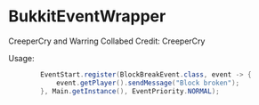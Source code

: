 # BukkitEventWrapper
CreeperCry and Warring Collabed
Credit: CreeperCry

Usage:
```java
        EventStart.register(BlockBreakEvent.class, event -> {
            event.getPlayer().sendMessage("Block broken");
        }, Main.getInstance(), EventPriority.NORMAL);
```

